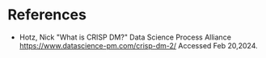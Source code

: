 # References 

- Hotz, Nick "What is CRISP DM?" Data Science Process Alliance https://www.datascience-pm.com/crisp-dm-2/ Accessed Feb 20,2024.